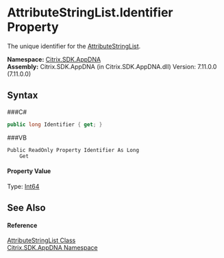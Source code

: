 # AttributeStringList.Identifier Property 
 

The unique identifier for the <a href="T_Citrix_SDK_AppDNA_AttributeStringList">AttributeStringList</a>.

**Namespace:**&nbsp;<a href="N_Citrix_SDK_AppDNA">Citrix.SDK.AppDNA</a><br />**Assembly:**&nbsp;Citrix.SDK.AppDNA (in Citrix.SDK.AppDNA.dll) Version: 7.11.0.0 (7.11.0.0)

## Syntax

###C#
```csharp
public long Identifier { get; }
```

###VB
```vbnet
Public ReadOnly Property Identifier As Long
	Get
```


#### Property Value
Type: <a href="http://msdn2.microsoft.com/en-us/library/6yy583ek" target="_blank">Int64</a>

## See Also


#### Reference
<a href="T_Citrix_SDK_AppDNA_AttributeStringList">AttributeStringList Class</a><br /><a href="N_Citrix_SDK_AppDNA">Citrix.SDK.AppDNA Namespace</a><br />